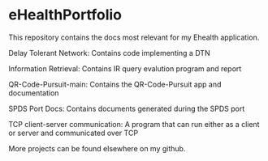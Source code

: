 # eHealthPortfolio
This repository contains the docs most relevant for my Ehealth application.

Delay Tolerant Network: Contains code implementing a DTN

Information Retrieval: Contains IR query evalution program and report

QR-Code-Pursuit-main: Contains the QR-Code-Pursuit app and documentation

SPDS Port Docs: Contains documents generated during the SPDS port

TCP client-server communication: A program that can run either as a client or server and communicated over TCP

More projects can be found elsewhere on my github.
